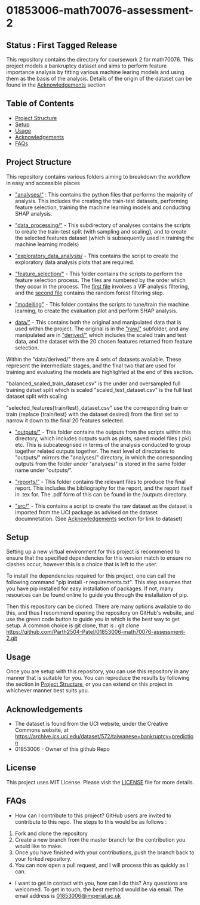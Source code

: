 # 01853006-math70076-assessment-2

## Status : First Tagged Release

This repository contains the directory for coursework 2 for math70076. 
This project models a bankruptcy dataset and aims to perform feature importance analysis by fitting various machine learing models and using them as the basis of the analysis. Details of the origin of the dataset can be found in the [Acknowledgements](#acknowledgements) section


## Table of Contents
- [Project Structure](#project-structure)
- [Setup](#setup)
- [Usage](#usage)
- [Acknowledgements](#acknowledgements)
- [FAQs](#faqs)

## Project Structure
This repository contains various folders aiming to breakdown the workflow in easy and accessible places

- ["analyses/"](analyses/) : This contains the python files that performs the majority of analysis. This includes the creating the train-test datasets, performing feature selection, training the machine learning models and conducting SHAP analysis.

 - ["data_processing/"](analyses/data_processing/) - This subdirectory of analyses contains the scripts to create the train-test split (with sampling and scaling), and to create the selected features dataset (which is subsequently used in training the machine learning models)

 - ["exploratory_data_analysis/](analyses/exploratory_data_analysis/) - This contains the script to create the exploratory data analysis plots that are required. 

 - ["feature_selection/"](analyses/feature_selection/) - This folder contains the scripts to perform the feature selection process. The files are numbered by the order which they occur in the process. The [first file](analyses/feature_selection/00_vif_feature_filtering.py) involves a VIF analysis filtering, and the [second file](analyses/feature_selection/01_random_forest_feature_filtering.py) contains the random forest filtering step.

 - ["modelling"](analyses/modelling/) - This folder contains the scripts to tune/train the machine learning, to create the evaluation plot and perform SHAP analysis.

- [data/"](data/) - This contains both the original and manipulated data that is used within the project. The original is in the ["raw/"](data/raw/) subfolder, and any manipulated are in ["derived/"](data/derived/) which includes the scaled train and test data, and the dataset with the 20 chosen features returned from feature selection. 

Within the "data/derived/" there are 4 sets of datasets available. These represent the intermediate stages, and the final two that are used for training and evaluating the models are highlighted at the end of this section. 

"balanced_scaled_train_dataset.csv" is the under and oversampled full training datset split which is scaled
"scaled_test_dataset.csv" is the full test dataset split with scaling

"selected_features{train/test}_dataset.csv" use the corresponding train or train (replace {train/test} with the dataset desired) from the first set to narrow it down to the final 20 features selected.

- ["outputs/"](outputs/) - This folder contains the outputs from the scripts within this directory, which includes outputs such as plots, saved model files (.pkl) etc. This is subcateogrised in terms of the analysis conducted to group together related outputs together. The next level of directories to "outputs/" mirrors the "analyses/" directory, in which the corresponding outputs from the folder under "analyses/" is stored in the same folder name under "outputs/". 

- ["reports/"](reports/) - This folder contains the relevant files to produce the final report. This includes the bibliography for the report, and the report itself in .tex for. The .pdf form of this can be found in the /outputs directory. 

- ["src/"](src/) - This contains a script to create the raw dataset as the dataset is imported from the UCI package as advised on the dataset documnetation. (See [Acknowledgements](#acknowledgements) section for link to dataset)

## Setup
Setting up a new virtual environment for this project is recommened to ensure that the specified dependencies for this version match to ensure no clashes occur, however this is a choice that is left to the user. 

To install the dependencies required for this project, one can call the following command "pip install -r requirements.txt". This step assumes that you have pip installed for easy installation of packages. If not, many resources can be found online to guide you through the installation of pip. 

Then this repository can be cloned. There are many options available to do this, and thus I recommend opening the repository on GitHub's website, and use the green code button to guide you in which is the best way to get setup. A common choice is git clone, that is :
git clone https://github.com/Parth2504-Patel/01853006-math70076-assessment-2.git

## Usage
Once you are setup with this repository, you can use this repository in any manner that is suitable for you. You can reproduce the results by following the section in [Project Structure](#project-structure), or you can extend on this project in whichever manner best suits you. 

## Acknowledgements
- The dataset is found from the UCI website, under the Creative Commons website, at https://archive.ics.uci.edu/dataset/572/taiwanese+bankruptcy+prediction
- 01853006 - Owner of this github Repo 

## License

This project uses MIT License. Please visit the [LICENSE](LICENSE) file for more details.

## FAQs
- How can I contribute to this project?
GitHub users are invited to contribute to this repo. The steps to this would be as follows : 
1) Fork and clone the repository 
2) Create a new branch from the master branch for the contribution you would like to make.
3) Once you have finished with your contributions, push the branch back to your forked repository.
4) You can now open a pull request, and I will process this as quickly as I can. 

- I want to get in contact with you, how can I do this?
Any questions are welcomed. To get in touch, the best method would be via email. The email address is 01853006@imperial.ac.uk